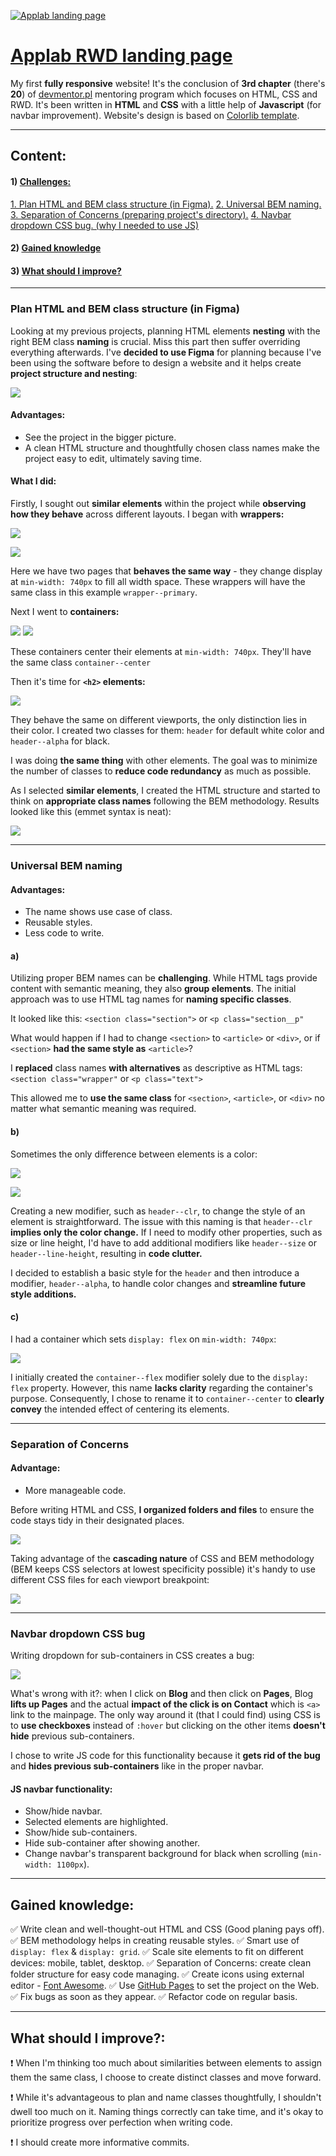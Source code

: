 [![Applab landing page](./README-assets/Applab.svg)](https://typee8.github.io/task-html-and-css-rwd/)
# [Applab RWD landing page](https://typee8.github.io/task-html-and-css-rwd/)
My first **fully responsive** website! It's the conclusion of **3rd chapter** (there's **20**) of [devmentor.pl](https://devmentor.pl/mentoring-javascript) mentoring program which focuses on HTML, CSS and RWD. It's been written in **HTML** and **CSS** with a little help of **Javascript** (for navbar improvement). Website's design is based on [Colorlib template](https://colorlib.com/wp/template/applab/).

---

## Content:
#### 1) [Challenges:](#plan-html-and-bem-class-structure-in-figma)
 [1. Plan HTML and BEM class structure (in Figma).](#plan-html-and-bem-class-structure-in-figma)
 [2. Universal BEM naming.](#universal-bem-naming)
 [3. Separation of Concerns (preparing project's directory).](#separation-of-concerns)
 [4. Navbar dropdown CSS bug. (why I needed to use JS)](#navbar-dropdown-css-bug)

#### 2) [Gained knowledge](#gained-knowledge)

#### 3) [What should I improve?](#what-should-i-improve)

---

### Plan HTML and BEM class structure (in Figma)
Looking at my previous projects, planning HTML elements **nesting** with the right BEM class **naming** is crucial. Miss this part then suffer overriding everything afterwards.
I've **decided to use Figma** for planning because I've been using the software before to design a website and it helps create **project structure and nesting**:

![](./README-assets/figma-structure.png)

#### Advantages:

- See the project in the bigger picture.
- A clean HTML structure and thoughtfully chosen class names make the project easy to edit, ultimately saving time.

#### What I did:

Firstly, I sought out **similar elements** within the project while **observing how they behave** across different layouts. I began with **wrappers:**

![](./README-assets/figma-wrapper-one.png)

![](./README-assets/figma-wrapper-one%20(2).png)

Here we have two pages that **behaves the same way** - they change display at `min-width: 740px` to fill all width space. These wrappers will have the same class in this example `wrapper--primary`.

Next I went to **containers:**

![](./README-assets/figma-container.png)
![](./README-assets/figma-container%20(2).png)

These containers center their elements at `min-width: 740px`. They'll have the same class `container--center`

Then it's time for **`<h2>` elements:**

![](./README-assets/figma-h.png)

They behave the same on different viewports, the only distinction lies in their color. I created two classes for them: `header` for default white color and `header--alpha` for black.

I was doing **the same thing** with other elements. The goal was to minimize the number of classes to **reduce code redundancy** as much as possible.

As I selected **similar elements**, I created the HTML structure and started to think on **appropriate class names** following the BEM methodology. Results looked like this (emmet syntax is neat):

![](./README-assets/figma-mainpage.png)

---

### Universal BEM naming

#### Advantages:

- The name shows use case of class.
- Reusable styles.
- Less code to write.

#### a)

Utilizing proper BEM names can be **challenging**. While HTML tags provide content with semantic meaning, they also **group elements**. The initial approach was to use HTML tag names for **naming specific classes**.

It looked like this:
 `<section class="section">` 
or 
 `<p class="section__p"`

What would happen if I had to change `<section>` to `<article>` or `<div>`, or if `<section>` **had the same style as** `<article>`? 

I **replaced** class names **with alternatives** as descriptive as HTML tags:
`<section class="wrapper"`
or
`<p class="text">`

 This allowed me to **use the same class** for `<section>`, `<article>`, or `<div>` no matter what semantic meaning was required.

#### b)

Sometimes the only difference between elements is a color:

![](./README-assets/figma-h.png)

![](./README-assets/figma-h%20(2).png)

Creating a new modifier, such as `header--clr`, to change the style of an element is straightforward. The issue with this naming is that `header--clr` **implies only the color change.** If I need to modify other properties, such as size or line height, I'd have to add additional modifiers like `header--size` or `header--line-height`, resulting in **code clutter.**

I decided to establish a basic style for the `header` and then introduce a modifier, `header--alpha`, to handle color changes and **streamline future style additions.**

#### c)

I had a container which sets `display: flex` on `min-width: 740px`:

![](./README-assets/figma-container.png)

I initially created the `container--flex` modifier solely due to the `display: flex` property. However, this name **lacks clarity** regarding the container's purpose. Consequently, I chose to rename it to `container--center` to **clearly convey** the intended effect of centering its elements.

---

### Separation of Concerns

#### Advantage:
- More manageable code.

Before writing HTML and CSS, **I organized folders and files** to ensure the code stays tidy in their designated places.

![](./README-assets/folder-structure.png)

Taking advantage of the **cascading nature** of CSS and BEM methodology (BEM keeps CSS selectors at lowest specificity possible) it's handy to use different CSS files for each viewport breakpoint:

![](./README-assets/CSS-link.png)

---

### Navbar dropdown CSS bug

Writing dropdown for sub-containers in CSS creates a bug:

![](./README-assets/navbar-subitem-link.gif)

What's wrong with it?: when I click on **Blog** and then click on **Pages**, Blog **lifts up Pages** and the actual **impact of the click is on Contact** which is `<a>` link to the mainpage. The only way around it (that I could find) using CSS is to **use checkboxes** instead of `:hover` but clicking on the other items **doesn't hide** previous sub-containers.

I chose to write JS code for this functionality because it **gets rid of the bug** and **hides previous sub-containers** like in the proper navbar.

#### JS navbar functionality:

- Show/hide navbar.
- Selected elements are highlighted.
- Show/hide sub-containers.
- Hide sub-container after showing another.
- Change navbar's transparent background for black when scrolling (`min-width: 1100px`).

---

## Gained knowledge:
:white_check_mark: Write clean and well-thought-out HTML and CSS (Good planing pays off).
:white_check_mark: BEM methodology helps in creating reusable styles.
:white_check_mark: Smart use of `display: flex` & `display: grid`.
:white_check_mark: Scale site elements to fit on different devices: mobile, tablet, desktop.
:white_check_mark: Separation of Concerns: create clean folder structure for easy code managing.
:white_check_mark: Create icons using external editor - [Font Awesome](https://fontawesome.com/).
:white_check_mark: Use [GitHub Pages](https://pages.github.com/) to set the project on the Web.
:white_check_mark: Fix bugs as soon as they appear.
:white_check_mark: Refactor code on regular basis.

---

## What should I improve?:
 :heavy_exclamation_mark: When I'm thinking too much about similarities between elements to assign them the same class, I choose to create distinct classes and move forward.

 :heavy_exclamation_mark: While it's advantageous to plan and name classes thoughtfully, I shouldn't dwell too much on it. Naming things correctly can take time, and it's okay to prioritize progress over perfection when writing code.

 :heavy_exclamation_mark: I should create more informative commits.